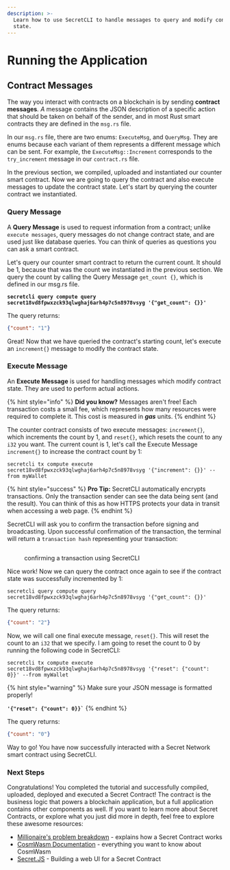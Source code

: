 ```yaml
---
description: >-
  Learn how to use SecretCLI to handle messages to query and modify contract
  state.
---
```


# Running the Application

## Contract Messages

The way you interact with contracts on a blockchain is by sending **contract  messages**_. A_ message contains the JSON description of a specific action that should be taken on behalf of the sender, and in most Rust smart contracts they are defined in the `msg.rs` file.

In our `msg.rs` file, there are two enums: `ExecuteMsg`, and `QueryMsg`. They are enums because each variant of them represents a different message which can be sent. For example, the `ExecuteMsg::Increment` corresponds to the `try_increment` message in our `contract.rs` file.

In the previous section, we compiled, uploaded and instantiated our counter smart contract. Now we are going to query the contract and also execute messages to update the contract state. Let's start by querying the counter contract we instantiated.

### Query Message

A **Query Message** is used to request information from a contract; unlike `execute messages`, query messages do not change contract state, and are used just like database queries. You can think of queries as questions you can ask a smart contract.

Let's query our counter smart contract to return the current count. It should be 1, because that was the count we instantiated in the previous section. We query the count by calling the Query Message `get_count {}`, which is defined in our msg.rs file.

<pre><code><strong>secretcli query compute query secret18vd8fpwxzck93qlwghaj6arh4p7c5n8978vsyg '{"get_count": {}}'
</strong></code></pre>

The query returns:

```json
{"count": "1"}
```

Great! Now that we have queried the contract's starting count, let's execute an `increment{}` message to modify the contract state.

### Execute Message

An **Execute Message** is used for handling messages which modify contract state. They are used to perform actual actions.

{% hint style="info" %}
**Did you know?** Messages aren't free! Each transaction costs a small fee, which represents how many resources were required to complete it. This cost is measured in _**gas**_ units.
{% endhint %}

The counter contract consists of two execute messages: `increment{}`, which increments the count by 1, and `reset{}`, which resets the count to any `i32` you want. The current count is 1, let's call the Execute Message `increment{}` to increase the contract count by 1:

```
secretcli tx compute execute secret18vd8fpwxzck93qlwghaj6arh4p7c5n8978vsyg '{"increment": {}}' --from myWallet
```

{% hint style="success" %}
**Pro Tip:** SecretCLI automatically encrypts transactions. Only the transaction sender can see the data being sent (and the result). You can think of this as how HTTPS protects your data in transit when accessing a web page.
{% endhint %}

SecretCLI will ask you to confirm the transaction before signing and broadcasting. Upon successful confirmation of the transaction, the terminal will return a `transaction hash` representing your transaction:

<figure><img src="../../.gitbook/assets/LocalSecret - transaction hash.png" alt=""><figcaption><p>confirming a transaction using SecretCLI</p></figcaption></figure>

Nice work! Now we can query the contract once again to see if the contract state was successfully incremented by 1:

```
secretcli query compute query secret18vd8fpwxzck93qlwghaj6arh4p7c5n8978vsyg '{"get_count": {}}'
```

The query returns:

```json
{"count": "2"}
```

Now, we will call one final execute message, `reset{}`. This will reset the count to an `i32` that we specify. I am going to reset the count to 0 by running the following code in SecretCLI:

```
secretcli tx compute execute secret18vd8fpwxzck93qlwghaj6arh4p7c5n8978vsyg '{"reset": {"count": 0}}' --from myWallet
```

{% hint style="warning" %}
Make sure your JSON message is formatted properly!

**`` '{"reset": {"count": 0}}` ``**
{% endhint %}

The query returns:

```json
{"count": "0"}
```

Way to go! You have now successfully interacted with a Secret Network smart contract using SecretCLI.

### Next Steps

Congratulations! You completed the tutorial and successfully compiled, uploaded, deployed and executed a Secret Contract! The contract is the business logic that powers a blockchain application, but a full application contains other components as well. If you want to learn more about Secret Contracts, or explore what you just did more in depth, feel free to explore these awesome resources:

* [Millionaire's problem breakdown](https://docs.scrt.network/secret-network-documentation/development/secret-by-example/millionaires-problem) - explains how a Secret Contract works
* [CosmWasm Documentation](https://book.cosmwasm.com/) - everything you want to know about CosmWasm
* [Secret.JS](https://docs.scrt.network/secret-network-documentation/development/secretjs/templates) - Building a web UI for a Secret Contract
